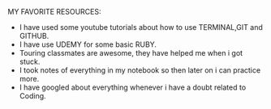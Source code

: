 MY FAVORITE RESOURCES:

- I have used some youtube tutorials about how to use TERMINAL,GIT and GITHUB.
- I have use UDEMY for some basic RUBY.
- Touring classmates are awesome, they have helped me when i got stuck.
- I took notes of everything in my notebook so then later on i can practice more.
- I have googled about everything whenever i have a doubt related to Coding.

